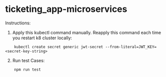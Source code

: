 # ticketing_app-microservices

Instructions:

1. Apply this kubectl command manually. Reapply this command each time you restart k8 cluster locally:
```
    kubectl create secret generic jwt-secret --from-literal=JWT_KEY=<secret-key-string>
```
2. Run test Cases:
```
    npm run test
```